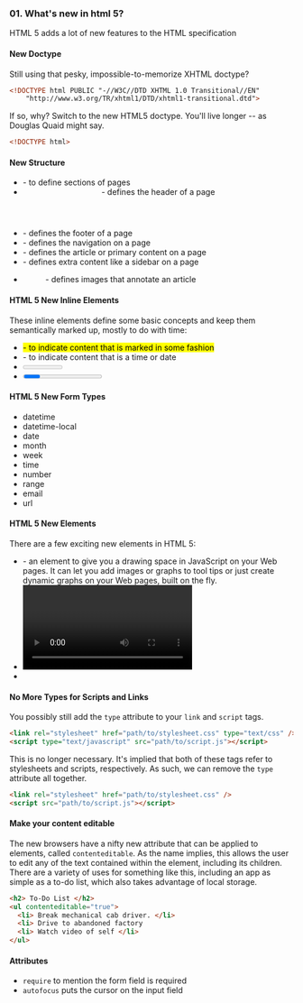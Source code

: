 ### 01. What's new in html 5?

HTML 5 adds a lot of new features to the HTML specification

#### New Doctype

Still using that pesky, impossible-to-memorize XHTML doctype?

```html
<!DOCTYPE html PUBLIC "-//W3C//DTD XHTML 1.0 Transitional//EN"
    "http://www.w3.org/TR/xhtml1/DTD/xhtml1-transitional.dtd">
```

If so, why? Switch to the new HTML5 doctype. You'll live longer -- as Douglas Quaid might say.

```html
<!DOCTYPE html>
```

#### New Structure

- <section> - to define sections of pages
- <header> - defines the header of a page
- <footer> - defines the footer of a page
- <nav> - defines the navigation on a page
- <article> - defines the article or primary content on a page
- <aside> - defines extra content like a sidebar on a page
- <figure> - defines images that annotate an article

#### HTML 5 New Inline Elements

These inline elements define some basic concepts and keep them semantically marked up, mostly to do with time:

- <mark> - to indicate content that is marked in some fashion
- <time> - to indicate content that is a time or date
- <meter> - to indicate content that is a fraction of a known range - such as disk usage
- <progress> - to indicate the progress of a task towards completion

#### HTML 5 New Form Types

- datetime
- datetime-local
- date
- month
- week
- time
- number
- range
- email
- url

#### HTML 5 New Elements

There are a few exciting new elements in HTML 5:

- <canvas> - an element to give you a drawing space in JavaScript on your Web pages. It can let you add images or graphs to tool tips or just create dynamic graphs on your Web pages, built on the fly.
- <video> - add video to your Web pages with this simple tag.
- <audio> - add sound to your Web pages with this simple tag.

#### No More Types for Scripts and Links

You possibly still add the `type` attribute to your `link` and `script` tags.

```html
<link rel="stylesheet" href="path/to/stylesheet.css" type="text/css" />
<script type="text/javascript" src="path/to/script.js"></script>
```

This is no longer necessary. It's implied that both of these tags refer to stylesheets and scripts, respectively. As such, we can remove the `type` attribute all together.

```html
<link rel="stylesheet" href="path/to/stylesheet.css" />
<script src="path/to/script.js"></script>
```

#### Make your content editable

The new browsers have a nifty new attribute that can be applied to elements, called `contenteditable`. As the name implies, this allows the user to edit any of the text contained within the element, including its children. There are a variety of uses for something like this, including an app as simple as a to-do list, which also takes advantage of local storage.

```html
<h2> To-Do List </h2>
<ul contenteditable="true">
  <li> Break mechanical cab driver. </li>
  <li> Drive to abandoned factory
  <li> Watch video of self </li>
</ul>
```

#### Attributes

- `require` to mention the form field is required
- `autofocus` puts the cursor on the input field

